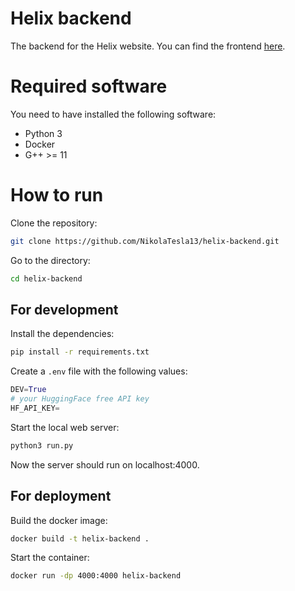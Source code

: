 # Helix backend

The backend for the Helix website. You can find the frontend [here](https://github.com/NikolaTesla13/helix).

# Required software

You need to have installed the following software:

- Python 3
- Docker
- G++ >= 11

# How to run

Clone the repository:

```bash
git clone https://github.com/NikolaTesla13/helix-backend.git
```

Go to the directory:

```bash
cd helix-backend
```

## For development

Install the dependencies:

```bash
pip install -r requirements.txt
```

Create a `.env` file with the following values:

```python
DEV=True
# your HuggingFace free API key
HF_API_KEY=
```

Start the local web server:

```bash
python3 run.py
```

Now the server should run on localhost:4000.

## For deployment

Build the docker image:

```bash
docker build -t helix-backend .
```

Start the container:

```bash
docker run -dp 4000:4000 helix-backend
```
